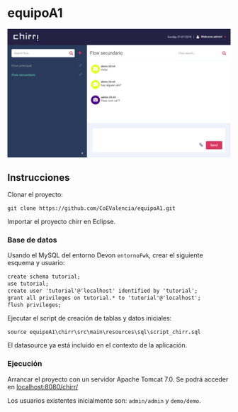 # equipoA1

![alt tag](https://github.com/CoEValencia/equipoA1/blob/master/UX/chirr-screenshot.png)

## Instrucciones
Clonar el proyecto:
```
git clone https://github.com/CoEValencia/equipoA1.git
```
Importar el proyecto chirr en Eclipse.

### Base de datos
Usando el MySQL del entorno Devon ```entornoFwk```, crear el siguiente esquema y usuario:
```
create schema tutorial;
use tutorial;
create user 'tutorial'@'localhost' identified by 'tutorial';
grant all privileges on tutorial.* to 'tutorial'@'localhost';
flush privileges;
```
Ejecutar el script de creación de tablas y datos iniciales:
```
source equipoA1\chirr\src\main\resources\sql\script_chirr.sql
```
El datasource ya está incluido en el contexto de la aplicación.

### Ejecución
Arrancar el proyecto con un servidor Apache Tomcat 7.0. Se podrá acceder en [localhost:8080/chirr/]

Los usuarios existentes inicialmente son: ```admin/admin``` y ```demo/demo```.

[localhost:8080/chirr/]: <http://localhost:8080/chirr/>
